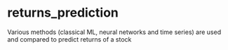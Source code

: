 # returns_prediction
Various methods (classical ML, neural networks and time series) are used and compared to predict returns of a stock
